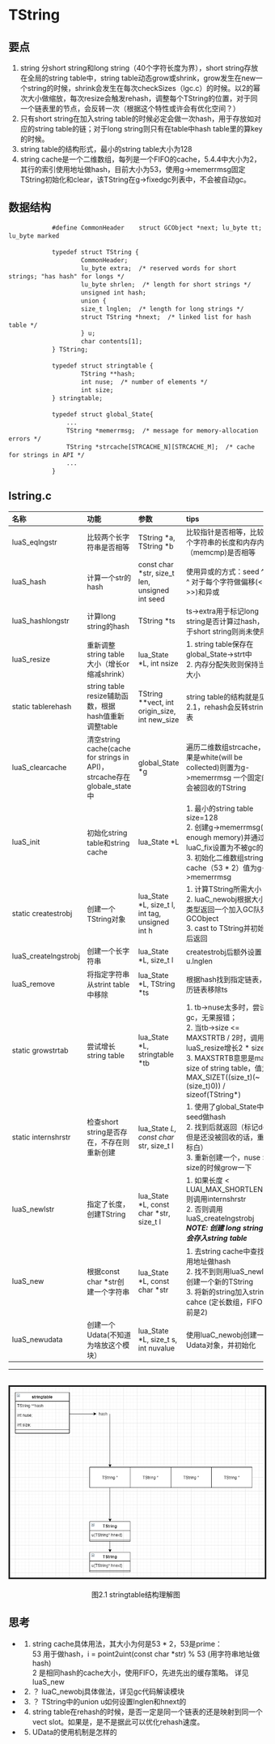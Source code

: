 
# TString

## 要点
1. string 分short string和long string（40个字符长度为界），short string存放在全局的string table中，string table动态grow或shrink，grow发生在new一个string的时候，shrink会发生在每次checkSizes（lgc.c）的时候。以2的幂次大小做缩放，每次resize会触发rehash，调整每个TString的位置，对于同一个链表里的节点，会反转一次（根据这个特性或许会有优化空间？）  
2. 只有short string在加入string table的时候必定会做一次hash，用于存放如对应的string table的链；对于long string则只有在table中hash table里的算key的时候。  
3. string table的结构形式，最小的string table大小为128  
4. string cache是一个二维数组，每列是一个FIFO的cache，5.4.4中大小为2，其行的索引使用地址做hash，目前大小为53，使用g->memerrmsg固定TString初始化和clear，该TString在g->fixedgc列表中，不会被自动gc。


## 数据结构
                #define CommonHeader	struct GCObject *next; lu_byte tt; lu_byte marked

                typedef struct TString {
                        CommonHeader;
                        lu_byte extra;  /* reserved words for short strings; "has hash" for longs */
                        lu_byte shrlen;  /* length for short strings */
                        unsigned int hash;
                        union {
                        size_t lnglen;  /* length for long strings */
                        struct TString *hnext;  /* linked list for hash table */
                        } u;
                        char contents[1];
                } TString;

                typedef struct stringtable {
                        TString **hash;
                        int nuse;  /* number of elements */
                        int size;
                } stringtable;

                typedef struct global_State{
                    ...
                    TString *memerrmsg;  /* message for memory-allocation errors */
                    TString *strcache[STRCACHE_N][STRCACHE_M];  /* cache for strings in API */
                    ...
                }

## lstring.c

| 名称 | 功能 | 参数 | tips |
|:--|:--|:--| :-- |
| luaS_eqlngstr | 比较两个长字符串是否相等 | TString *a, TString *b | 比较指针是否相等，比较两个字符串的长度和内存内容（memcmp)是否相等 |
|luaS_hash| 计算一个str的hash | const char *str, size_t len, unsigned int seed | 使用异或的方式：seed ^ len ^ 对于每个字符做偏移(<<, >>)和异或 |
|luaS_hashlongstr|计算long string的hash|TString *ts| ts->extra用于标记long string是否计算过hash，对于short string则尚未使用 |
|luaS_resize|重新调整string table大小（增长or缩减shrink）|lua_State *L, int nsize|1. string table保存在global_State->strt中<br>2. 内存分配失败则保持当前大小 |
|static tablerehash|string table resize辅助函数，根据hash值重新调整table|TString **vect, int origin_size, int new_size| string table的结构就是见图2.1，rehash会反转string链表 |
|luaS_clearcache|清空string cache(cache for strings in API)，strcache存在globale_state中|global_State *g|遍历二维数组strcache，如果是white(will be collected)则置为g->memerrmsg 一个固定的不会被回收的TString|
|luaS_init|初始化string table和string cache|lua_State *L|1. 最小的string table size=128<br>2. 创建g->memerrmsg(not enough memory)并通过luaC_fix设置为不被gc的对象<br>3. 初始化二维数组string cache（53 * 2）值为g->memerrmsg|
|static createstrobj|创建一个TString对象|lua_State *L, size_t l, int tag, unsigned int h|1. 计算TString所需大小<br>2. luaC_newobj根据大小和类型返回一个加入GC队列的GCObject<br>3. cast to TString并初始化后返回|
|luaS_createlngstrobj|创建一个长字符串|lua_State *L, size_t l|createstrobj后额外设置u.lnglen|
|luaS_remove|将指定字符串从strint table中移除|lua_State *L, TString *ts|根据hash找到指定链表，遍历链表移除ts|
|static growstrtab|尝试增长string table|lua_State *L, stringtable *tb|1. tb->nuse太多时，尝试gc，无果报错；<br>2. 当tb->size <= MAXSTRTB / 2时，调用luaS_resize增长2 * size;<br>3. MAXSTRTB意思是max size of string table，值为MAX_SIZET((size_t)(~(size_t)0)) / sizeof(TString*)|
|static internshrstr|检查short string是否存在，不存在则重新创建|lua_State *L, const char* str, size_t l|1. 使用了global_State中的seed做hash<br>2. 找到后就返回（标记deta但是还没被回收的话，重新标白）<br>3. 重新创建一个，nuse >= size的时候grow一下|
|luaS_newlstr|指定了长度，创建TString|lua_State *L, const char *str, size_t l|1. 如果长度 < LUAI_MAX_SHORTLEN(40)则调用internshrstr<br>2. 否则调用luaS_createlngstrobj<br> ***NOTE: 创建 long string并不会存入string table***|
|luaS_new|根据const char *str创建一个字符串|lua_State *L, const char *str|1. 去string cache中查找，用地址做hash<br>2. 找不到则用luaS_newlstr创建一个新的TString<br>3. 将新的string加入string cahce (定长数组，FIFO，目前是2)|
|luaS_newudata|创建一个Udata(不知道为啥放这个模块）|lua_State *L, size_t s, int nuvalue|使用luaC_newobj创建一个Udata对象，并初始化|
---

<br>

<div align=center><img src ="./Res/stringtable.png"/ border="3"></div>

<br>

<div align=center>图2.1 stringtable结构理解图 </div>


## 思考

- 1. string cache具体用法，其大小为何是53 * 2，53是prime：  
        53 用于做hash，i = point2uint(const char *str) % 53  (用字符串地址做hash)  
        2 是相同hash的cache大小，使用FIFO，先进先出的缓存策略。  详见luaS_new  
- 2. ？ luaC_newobj具体做法，详见gc代码解读模块  
- 3. ？ TString中的union u如何设置lnglen和hnext的  


- 4. string table在rehash的时候，是否一定是同一个链表的还是映射到同一个vect slot。如果是，是不是据此可以优化rehash速度。  
  
- 5. UData的使用机制是怎样的  